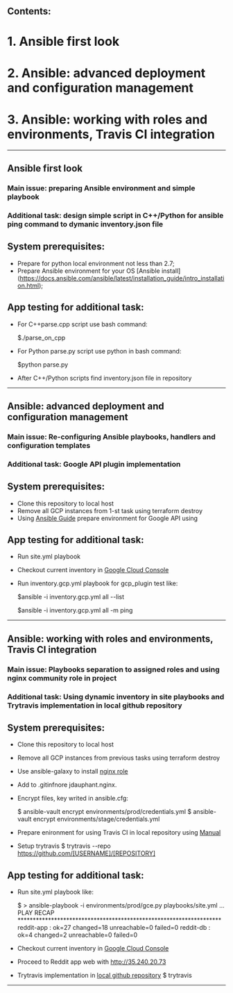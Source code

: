 ## Contents:
  # 1. Ansible first look
  # 2. Ansible: advanced deployment and configuration management
  # 3. Ansible: working with roles and environments, Travis CI integration
  ______________________________________________________________
## Ansible first look
### Main issue: preparing Ansible environment and simple playbook
### Additional task: design simple script in C++/Python for ansible ping command to dymanic inventory.json file

## System prerequisites:
  + Prepare for python local environment not less than 2.7;
  + Prepare Ansible environment for your OS [Ansible install] (https://docs.ansible.com/ansible/latest/installation_guide/intro_installation.html);
## App testing for additional task:
  + For C++parse.cpp script use bash command:
    
    $./parse_on_cpp
  + For Python parse.py script use python in bash command:
    
    $python parse.py
  + After C++/Python scripts find inventory.json file in repository
_____________________________________________________________________________________________________________________________
## Ansible: advanced deployment and configuration management
### Main issue: Re-configuring Ansible playbooks, handlers and configuration templates
### Additional task: Google API plugin implementation
## System prerequisites:
  + Clone this repository to local host
  + Remove all GCP instances from 1-st task using terraform destroy
  + Using [Ansible Guide](https://docs.ansible.com/ansible/latest/scenario_guides/guide_gce.html) prepare environment for Google API using
 ## App testing for additional task:
  + Run site.yml playbook
  + Checkout current inventory in [Google Cloud Console](https://console.cloud.google.com/compute)
  + Run inventory.gcp.yml playbook for gcp_plugin test like:
  
    $ansible -i inventory.gcp.yml all --list
    
    $ansible -i inventory.gcp.yml all -m ping
______________________________________________________________________________________________________________________________
  ## Ansible: working with roles and environments, Travis CI integration
  ### Main issue: Playbooks separation to assigned roles and using nginx community role in project
  ### Additional task: Using dynamic inventory in site playbooks and Trytravis implementation in local github repository
  ## System prerequisites:
  + Clone this repository to local host
  + Remove all GCP instances from previous tasks using terraform destroy
  + Use ansible-galaxy to install [nginx role](https://github.com/jdauphant/ansible-role-nginx) 
  + Add to .gitinfnore jdauphant.nginx.
  + Encrypt files, key writed in ansible.cfg:
  
    $ ansible-vault encrypt environments/prod/credentials.yml
    $ ansible-vault encrypt environments/stage/credentials.yml
  + Prepare enironment for using Travis CI in local repository using [Manual](https://github.com/SethMichaelLarson/trytravis)
  + Setup trytravis $ trytravis --repo https://github.com/[USERNAME]/[REPOSITORY]
   
  ## App testing for additional task:
  + Run site.yml playbook like:
  
     $ > ansible-playbook -i environments/prod/gce.py playbooks/site.yml
      ...
      PLAY RECAP *******************************************************************
      reddit-app                 : ok=27   changed=18   unreachable=0    failed=0
      reddit-db                  : ok=4    changed=2    unreachable=0    failed=0
  + Checkout current inventory in [Google Cloud Console](https://console.cloud.google.com/compute)
  + Proceed to Reddit app web with http://35.240.20.73
  + Trytravis implementation in [local github repository](https://github.com/SergeyKa-cmd/trytravis-owntarget)
    $ trytravis 
  ______________________________________________________________________________________________________________________________ 



  
  
  
  
